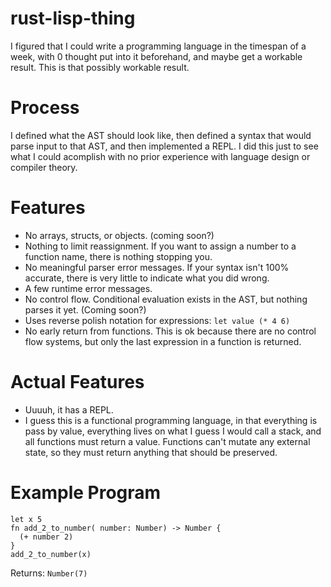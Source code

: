 # rust-lisp-thing
I figured that I could write a programming language in the timespan of a week, with 0 thought put into it beforehand, and maybe get a workable result.
This is that possibly workable result.

# Process
I defined what the AST should look like, then defined a syntax that would parse input to that AST, and then implemented a REPL.
I did this just to see what I could acomplish with no prior experience with language design or compiler theory.


# Features
* No arrays, structs, or objects. (coming soon?)
* Nothing to limit reassignment. If you want to assign a number to a function name, there is nothing stopping you.
* No meaningful parser error messages. If your syntax isn't 100% accurate, there is very little to indicate what you did wrong.
* A few runtime error messages.
* No control flow. Conditional evaluation exists in the AST, but nothing parses it yet. (Coming soon?)
* Uses reverse polish notation for expressions: `let value (* 4 6)`
* No early return from functions. This is ok because there are no control flow systems, but only the last expression in a function is returned.

# Actual Features
* Uuuuh, it has a REPL.
* I guess this is a functional programming language, in that everything is pass by value, everything lives on what I guess I would call a stack, and all functions must return a value. Functions can't mutate any external state, so they must return anything that should be preserved. 


# Example Program
```
let x 5
fn add_2_to_number( number: Number) -> Number {
  (+ number 2)
}
add_2_to_number(x)
```
Returns: `Number(7)`
